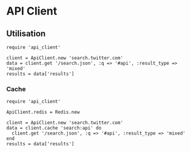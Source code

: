 # API Client

## Utilisation

	require 'api_client'

	client = ApiClient.new 'search.twitter.com'
	data = client.get '/search.json', :q => '#api', :result_type => 'mixed'
	results = data['results']

### Cache

	require 'api_client'
	
	ApiClient.redis = Redis.new
	
	client = ApiClient.new 'search.twitter.com'
	data = client.cache 'search:api' do
	  client.get '/search.json', :q => '#api', :result_type => 'mixed'
	end
	results = data['results']